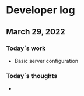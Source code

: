 # Developer log

## March 29, 2022
### Today´s work
- Basic server configuration

### Today´s thoughts
- 